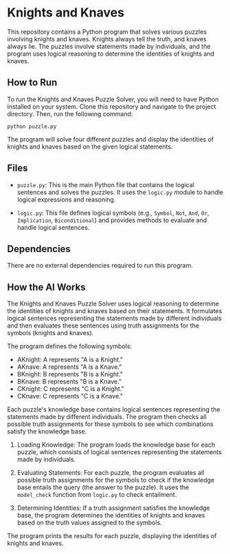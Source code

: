 # Knights and Knaves

This repository contains a Python program that solves various puzzles involving knights and knaves. Knights always tell the truth, and knaves always lie. The puzzles involve statements made by individuals, and the program uses logical reasoning to determine the identities of knights and knaves.

## How to Run

To run the Knights and Knaves Puzzle Solver, you will need to have Python installed on your system. Clone this repository and navigate to the project directory. Then, run the following command:

```
python puzzle.py
```

The program will solve four different puzzles and display the identities of knights and knaves based on the given logical statements.

## Files

- `puzzle.py`: This is the main Python file that contains the logical sentences and solves the puzzles. It uses the `logic.py` module to handle logical expressions and reasoning.

- `logic.py`: This file defines logical symbols (e.g., `Symbol`, `Not`, `And`, `Or`, `Implication`, `Biconditional`) and provides methods to evaluate and handle logical sentences.

## Dependencies

There are no external dependencies required to run this program.

## How the AI Works

The Knights and Knaves Puzzle Solver uses logical reasoning to determine the identities of knights and knaves based on their statements. It formulates logical sentences representing the statements made by different individuals and then evaluates these sentences using truth assignments for the symbols (knights and knaves).

The program defines the following symbols:

- AKnight: A represents "A is a Knight."
- AKnave: A represents "A is a Knave."
- BKnight: B represents "B is a Knight."
- BKnave: B represents "B is a Knave."
- CKnight: C represents "C is a Knight."
- CKnave: C represents "C is a Knave."

Each puzzle's knowledge base contains logical sentences representing the statements made by different individuals. The program then checks all possible truth assignments for these symbols to see which combinations satisfy the knowledge base.

1. Loading Knowledge: The program loads the knowledge base for each puzzle, which consists of logical sentences representing the statements made by individuals.

2. Evaluating Statements: For each puzzle, the program evaluates all possible truth assignments for the symbols to check if the knowledge base entails the query (the answer to the puzzle). It uses the `model_check` function from `logic.py` to check entailment.

3. Determining Identities: If a truth assignment satisfies the knowledge base, the program determines the identities of knights and knaves based on the truth values assigned to the symbols.

The program prints the results for each puzzle, displaying the identities of knights and knaves.
